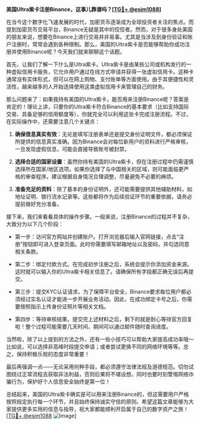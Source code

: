 **美国Ultra紫卡注册Binance，这事儿靠谱吗？[[TG💪+ @esim1088](https://t.me/s/esim1088)]**

在当今这个数字化飞速发展的时代，加密货币逐渐成为全球投资者关注的焦点。而提到加密货币交易平台，Binance无疑是其中的佼佼者。然而，对于很多身处美国的朋友来说，想要在Binance上进行交易并非易事。尤其是当涉及到身份验证和账户注册时，常常会遇到各种限制。那么，美国的Ultra紫卡是否能够帮助你成功注册并使用Binance呢？今天我们就来聊聊这个话题。

首先，让我们了解一下什么是Ultra紫卡。Ultra紫卡是由某些公司或机构发行的一种虚拟信用卡服务，它允许用户通过在线方式申请并获得一张虚拟信用卡。这种卡通常没有实体形式，但可以在网上购物、支付账单等方面使用。由于其便捷性和灵活性，越来越多的人开始选择使用这类虚拟信用卡来管理自己的财务。

那么问题来了：如果我持有美国的Ultra紫卡，能否用来注册Binance呢？答案是肯定的！理论上讲，只要你的Ultra紫卡符合Binance的基本要求（比如支持国际交易、具备足够的信用额度等），你就完全可以利用这张卡完成注册流程。不过，在实际操作中，还需要注意几个关键点：

1. **确保信息真实有效**：无论是填写注册表单还是提交身份证明文件，都必须保证所提供的信息真实准确。因为Binance会对每位新用户的资料进行严格审核，一旦发现虚假信息，可能会直接导致账号被封禁。

2. **选择合适的国家设置**：虽然你持有美国的Ultra紫卡，但在注册过程中仍需谨慎选择所在国家/地区选项。如果你选择了与中国相关的区域，则可能面临更严格的审查程序。建议根据自身情况合理调整，尽量避免不必要的麻烦。

3. **准备充足的资料**：除了基本的身份证明外，还可能需要提供其他辅助材料，如地址证明、银行流水记录等。这些都将作为后续验证环节的重要依据，请务必提前做好充分准备。

接下来，我们来看看具体的操作步骤。一般来说，注册Binance的过程并不复杂，大致分为以下几个阶段：

- 第一步：访问官方网站并创建账户。打开浏览器后输入官网链接，点击“注册”按钮即可进入登录页面。此时你需要填写邮箱地址以及密码，并勾选同意相关条款。
  
- 第二步：绑定付款方式。在完成初步注册之后，系统会提示你添加资金来源。这时就可以输入你的Ultra紫卡相关信息了。请确保所有字段都正确无误后再提交。

- 第三步：提交KYC认证请求。为了保障平台安全，Binance要求每位用户都必须经过实名认证才能进一步开展业务活动。因此，在成功绑定卡号之后，你需要按照指示上传身份证照片等相关文档。

- 第四步：等待审核结果。提交完上述材料之后，剩下的就是耐心等待官方回复啦！整个过程可能需要几天时间，期间可以通过邮件随时查询进度。

当然啦，除了以上提到的方法之外，还有一些小技巧可以帮助大家提高成功率哦～比如说，可以选择非高峰时段提交申请；或者尝试更换不同的网络环境等等。总之，保持积极乐观的态度非常重要！

最后再强调一点——无论采用何种手段，都必须遵守法律法规及道德规范。切勿试图绕过正常流程去获取非法利益，否则后果将不堪设想。同时也要时刻警惕网络诈骗行为，保护好个人信息安全始终是第一位！

总结起来，美国的Ultra紫卡确实是可以用来注册Binance的，但这需要用户严格按照规定执行每一个环节，并且始终保持诚实守信的原则。希望这篇文章能够为大家提供更多实用的信息与指导，祝大家都能顺利开启属于自己的数字资产之旅！[[TG💪+ @esim1088](https://t.me/s/esim1088) ![Image](https://i.postimg.cc/4NQfJmqS/Snipaste-2025-05-13-00-14-12.png)]